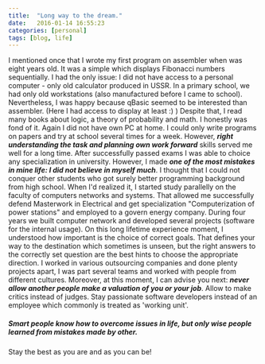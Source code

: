 ```yaml
---
title:  "Long way to the dream."
date:   2016-01-14 16:55:23
categories: [personal]
tags: [blog, life]
---
```


I mentioned once that I wrote my first program on assembler when was eight years old. It was a simple which displays Fibonacci numbers sequentially. I had the only issue: I did not have access to a personal computer - only old calculator produced in USSR. In a primary school, we had only old workstations (also manufactured before I came to school). Nevertheless, I was happy because qBasic seemed to be interested than assembler. (Here I had access to display at least :) ) 
Despite that, I read many books about logic, a theory of probability and math. I honestly was fond of it. Again I did not have own PC at home. I could only write programs on papers and try at school several times for a week. However, **_right understanding the task and planning own work forward_** skills served me well for a long time.
After successfully passed exams I was able to choice any specialization in university. However, I made **_one of the most mistakes in mine life: I did not believe in myself much_**. I thought that I could not conquer other students who got surely better programming background from high school. When I'd realized it, I started study parallelly on the faculty of computers networks and systems. That allowed me successfully defend Masterwork in Electrical and get specialization "Computerization of power stations" and employed to a govern energy company.
During four years we built computer network and developed several projects (software for the internal usage). On this long lifetime experience moment, I understood how important is the choice of correct goals. That defines your way to the destination which sometimes is unseen, but the right answers to the correctly set question are the best hints to choose the appropriate direction. 
I worked in various outsourcing companies and done plenty projects apart, I was part several teams and worked with people from different cultures. Moreover, at this moment, I can advise you next: **_never allow another people make a valuation of you or your job_**. Allow to make critics instead of judges. Stay passionate software developers instead of an employee which commonly is treated as 'working unit'. 
##### Smart people know how to overcome issues in life, but only wise people learned from mistakes made by other.
Stay the best as you are and as you can be!